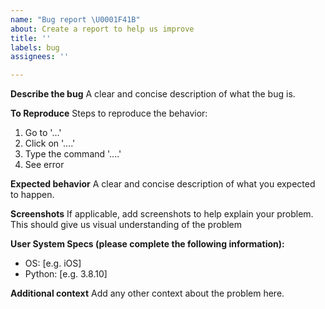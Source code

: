 ```yaml
---
name: "Bug report \U0001F41B"
about: Create a report to help us improve
title: ''
labels: bug
assignees: ''

---
```


**Describe the bug**
A clear and concise description of what the bug is.

**To Reproduce**
Steps to reproduce the behavior:
1. Go to '...'
2. Click on '....'
3. Type the command '....'
4. See error

**Expected behavior**
A clear and concise description of what you expected to happen.

**Screenshots**
If applicable, add screenshots to help explain your problem. 
This should give us visual understanding of the problem

**User System Specs (please complete the following information):**
 - OS: [e.g. iOS]
 - Python: [e.g. 3.8.10]

**Additional context**
Add any other context about the problem here.
